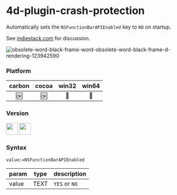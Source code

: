 # 4d-plugin-crash-protection

Automatically sets the ``NSFunctionBarAPIEnabled`` key to ``NO`` on startup. 

See [indiestack.com](http://indiestack.com/2016/12/touch-bar-crash-protection/) for discussion.

![obsolete-word-black-frame-word-obsolete-word-black-frame-d-rendering-123942590](https://user-images.githubusercontent.com/1725068/78463940-29122280-771e-11ea-8be8-a7830725403e.jpg)

### Platform

| carbon | cocoa | win32 | win64 |
|:------:|:-----:|:---------:|:---------:|
|🆗|🆗|🚫|🚫|

### Version

<img src="https://cloud.githubusercontent.com/assets/1725068/18940649/21945000-8645-11e6-86ed-4a0f800e5a73.png" width="32" height="32" /> <img src="https://cloud.githubusercontent.com/assets/1725068/18940648/2192ddba-8645-11e6-864d-6d5692d55717.png" width="32" height="32" />

### Syntax

```
value:=NSFunctionBarAPIEnabled 
```

param|type|description
------------|------|----
value|TEXT|``YES`` or ``NO``
